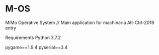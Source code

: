 # M-OS
MiMo Operative System // Main application for machinaria Alt-Ctrl-2019 entry

Requirements
Python 3.7.2

pygame==1.9.4
pyserial==3.4

